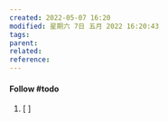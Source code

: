 ```yaml
---
created: 2022-05-07 16:20
modified: 星期六 7日 五月 2022 16:20:43
tags: 
parent:
related: 
reference:
---
```








#### Follow #todo 
1. [ ] 
